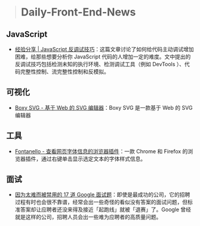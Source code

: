 > # Daily-Front-End-News

## JavaScript

- [经验分享 | JavaScript 反调试技巧](http://www.freebuf.com/articles/system/163579.html)：这篇文章讨论了如何给代码主动调试增加困难，给那些想要分析你 JavaScript 代码的人增加一定的难度。文中提出的反调试技巧包括检测未知的执行环境、检测调试工具（例如 DevTools ）、代码完整性控制、流完整性控制和反模拟。

## 可视化

- [Boxy SVG - 基于 Web 的 SVG 编辑器](https://boxy-svg.com/app)：Boxy SVG 是一款基于 Web 的 SVG 编辑器

## 工具

- [Fontanello - 查看网页字体信息的浏览器插件](https://fontanello.oktavilla.se/)：一款 Chrome 和 Firefox 的浏览器插件，通过右键单击显示选定文本的字体样式信息。

## 面试

- [因为太难而被禁用的 17 道 Google 面试题](http://www.independent.co.uk/news/business/google-used-to-ask-these-interview-questions-but-theyre-so-hard-they-were-banned-a6944276.html)：即使是最成功的公司，它的招聘过程有时也会很不靠谱，经常会出一些奇怪的看似没有答案的面试问题，但标准答案却让应聘者还没来得及接近「起跑线」就被「退赛」了。Google 曾经就是这样的公司，招聘人员会出一些难为应聘者的高质量问题。
